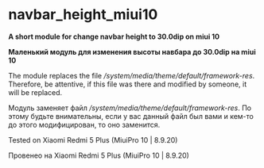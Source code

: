 # navbar_height_miui10

**A short module for change navbar height to 30.0dip on miui 10**

**Маленький модуль для изменения высоты навбара до 30.0dip на miui 10**


The module replaces the file */system/media/theme/default/framework-res*. Therefore, be attentive, if this file was there and modified by someone, it will be replaced.


Модуль заменяет файл */system/media/theme/default/framework-res*. По этому будьте внимательны, если у вас данный файл был вами и кем-то до этого модифицирован, то оно заменится.


Tested on Xiaomi Redmi 5 Plus (MiuiPro 10 | 8.9.20)

Провенео на Xiaomi Redmi 5 Plus (MiuiPro 10 | 8.9.20)
